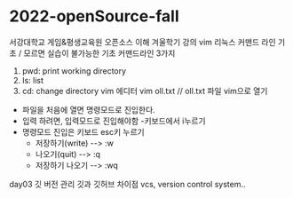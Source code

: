 # 2022-openSource-fall
서강대학교 게임&amp;평생교육원 오픈소스 이해 겨울학기 강의
vim 리눅스 커맨드 라인 기초
/ 모르면 실습이 불가능한 기초 커맨드라인 3가지
1. pwd: print working directory
2. ls: list
3. cd: change directory
vim 에디터
  vim oll.txt // oll.txt 파일 vim으로 열기
- 파일을 처음에 열면 명령모드로 진입한다.
- 입력 하려면, 입력모드로 진입해야함
   -키보드에서 i누르기
- 명령모드 진입은 키보드 esc키 누르기
   - 저장하기(write) --> :w
   - 나오기(quit) --> :q
   - 저장하기 나오기 --> :wq

day03
깃 버전 관리
깃과 깃허브 차이점
vcs, version control system..
